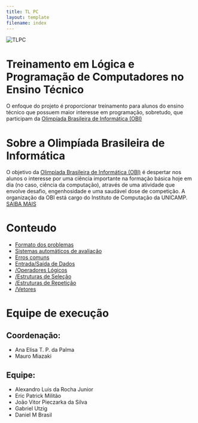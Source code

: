 ```yaml
---
title: TL PC
layout: template
filename: index
---
```

![TLPC](https://ericakpm.github.io/ProjectPage/images/67c1aa8a-0608-4500-8ca7-33b7ee4532c8.jpg)
# Treinamento em Lógica e Programação de Computadores no Ensino Técnico

O enfoque do projeto é proporcionar treinamento para alunos do ensino técnico que possuem maior interesse em programação, sobretudo, que participam da [Olimpíada Brasileira de Informática (OBI)](https://olimpiada.ic.unicamp.br/)


# Sobre a Olimpíada Brasileira de Informática

O objetivo da [Olimpíada Brasileira de Informática (OBI)](https://olimpiada.ic.unicamp.br/) é despertar nos alunos o interesse por uma ciência importante na formação básica hoje em dia (no caso, ciência da computação), através de uma atividade que envolve desafio, engenhosidade e uma saudável dose de competição. A organização da OBI está cargo do Instituto de Computação da UNICAMP.
[SAIBA MAIS](https://github.com/EricAKPM/ProjectPage/blob/gh-pages/Wiki/Olimpiada.md)

# Conteudo

- [Formato dos problemas](https://ericakpm.github.io/ProjectPage/Wiki/FormatoProblemas)
- [Sistemas automáticos de avaliação](https://ericakpm.github.io/ProjectPage/Wiki/SistemaAutomaticos)
- [Erros comuns](https://ericakpm.github.io/ProjectPage/Wiki/ErrosComuns)
- [Entrada/Saída de Dados](https://ericakpm.github.io/ProjectPage/Wiki/EntradaSaida)
- [/Operadores Lógicos](https://ericakpm.github.io/ProjectPage/Wiki/SistemaAutomaticos)
- [/Estruturas de Seleção](https://ericakpm.github.io/ProjectPage/Wiki/SistemaAutomaticos)
- [/Estruturas de Repetição](https://ericakpm.github.io/ProjectPage/Wiki/SistemaAutomaticos)
- [/Vetores](https://ericakpm.github.io/ProjectPage/Wiki/SistemaAutomaticos)


# Equipe de execução

## Coordenação:
- Ana Elisa T. P. da Palma
- Mauro Miazaki

## Equipe:
- Alexandro Luis da Rocha Junior
- Eric Patrick Militão
- João Vitor Pieczarka da Silva
- Gabriel Utzig
- Daniel M Brasil
